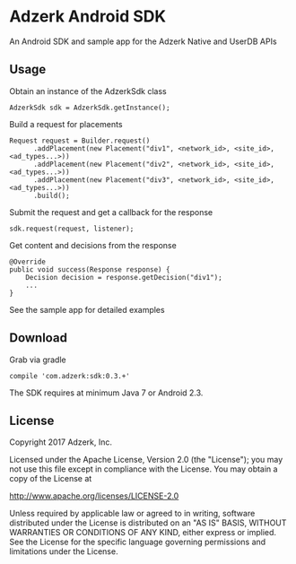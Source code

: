 # Adzerk Android SDK

An Android SDK and sample app for the Adzerk Native and UserDB APIs

## Usage

Obtain an instance of the AdzerkSdk class

    AdzerkSdk sdk = AdzerkSdk.getInstance();

Build a request for placements

    Request request = Builder.request()
          .addPlacement(new Placement("div1", <network_id>, <site_id>, <ad_types...>))
          .addPlacement(new Placement("div2", <network_id>, <site_id>, <ad_types...>))
          .addPlacement(new Placement("div3", <network_id>, <site_id>, <ad_types...>))
          .build();

Submit the request and get a callback for the response

    sdk.request(request, listener);

Get content and decisions from the response

    @Override
    public void success(Response response) {
        Decision decision = response.getDecision("div1");
        ...
    }

See the sample app for detailed examples

## Download

Grab via gradle

    compile 'com.adzerk:sdk:0.3.+'


The SDK requires at minimum Java 7 or Android 2.3.

## License

Copyright 2017 Adzerk, Inc.

Licensed under the Apache License, Version 2.0 (the "License");
you may not use this file except in compliance with the License.
You may obtain a copy of the License at

   http://www.apache.org/licenses/LICENSE-2.0

Unless required by applicable law or agreed to in writing, software
distributed under the License is distributed on an "AS IS" BASIS,
WITHOUT WARRANTIES OR CONDITIONS OF ANY KIND, either express or implied.
See the License for the specific language governing permissions and
limitations under the License.
